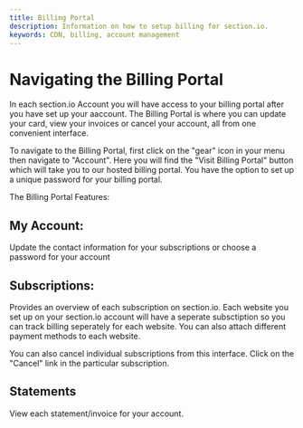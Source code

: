 ```yaml
---
title: Billing Portal
description: Information on how to setup billing for section.io.
keywords: CDN, billing, account management
---
```

Navigating the Billing Portal
=================================

In each section.io Account you will have access to your billing portal after you have set up your aaccount.  The Billing Portal is where you can update your card, view your invoices or cancel your account, all from one convenient interface.

To navigate to the Billing Portal, first click on the "gear" icon in your menu then navigate to "Account".  Here you will find the "Visit Billing Portal" button which will take you to our hosted billing portal.  You have the option to set up a unique password for your billing portal.

The Billing Portal Features:

My Account:
-----------
Update the contact information for your subscriptions or choose a password for your account

Subscriptions:
--------------
Provides an overview of each subscription on section.io.  Each website you set up on your section.io account will have a seperate subsctiption so you can track billing seperately for each website.  You can also attach different payment methods to each website.

You can also cancel individual subscriptions from this interface.  Click on the "Cancel" link in the particular subscription.

Statements
----------
View each statement/invoice for your account.
